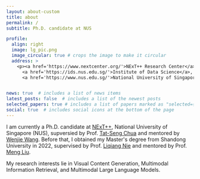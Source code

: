 ```yaml
---
layout: about-custom
title: about
permalink: /
subtitle: Ph.D. candidate at NUS

profile:
  align: right
  image: lg_pic.png
  image_circular: true # crops the image to make it circular
  address: >
    <p><a href='https://www.nextcenter.org/'>NExT++ Research Center</a><br>
      <a href='https://ids.nus.edu.sg/'>Institute of Data Science</a>, <a href='https://www.comp.nus.edu.sg/'>School of Computing</a><br>
      <a href='https://www.nus.edu.sg/'>National University of Singapore</a></p>


news: true  # includes a list of news items
latest_posts: false  # includes a list of the newest posts
selected_papers: true # includes a list of papers marked as "selected={true}"
social: true  # includes social icons at the bottom of the page
---
```

I am currently a Ph.D. candidate at [NExT++](https://www.nextcenter.org/), National University of Singapore (NUS), supversied by Prof. [Tat-Seng Chua](https://www.chuatatseng.com/) and mentored by [Wenjie Wang](https://wenjiewwj.github.io/). Before that, I obtained my Master's degree from Shandong University in 2022, supervised by Prof. [Liqiang Nie](https://liqiangnie.github.io/) and mentored by Prof. [Meng Liu](https://mengliu1991.github.io/). 

My research interests lie in Visual Content Generation, Multimodal Information Retrieval, and Multimodal Large Language Models. 


<!-- Write your biography here. Tell the world about yourself. Link to your favorite [subreddit](http://reddit.com). You can put a picture in, too. The code is already in, just name your picture `prof_pic.jpg` and put it in the `img/` folder.

Put your address / P.O. box / other info right below your picture. You can also disable any of these elements by editing `profile` property of the YAML header of your `_pages/about.md`. Edit `_bibliography/papers.bib` and Jekyll will render your [publications page](/al-folio/publications/) automatically.

Link to your social media connections, too. This theme is set up to use [Font Awesome icons](https://fontawesome.com/) and [Academicons](https://jpswalsh.github.io/academicons/), like the ones below. Add your Facebook, Twitter, LinkedIn, Google Scholar, or just disable all of them. -->

